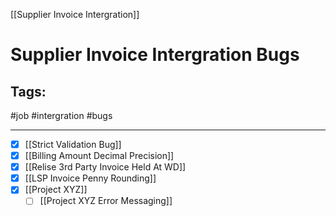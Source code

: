 [[Supplier Invoice Intergration]]

# Supplier Invoice Intergration Bugs

## Tags:
#job #intergration #bugs 

---

- [x] [[Strict Validation Bug]]
- [x] [[Billing Amount Decimal Precision]]
- [x] [[Relise 3rd Party Invoice Held At WD]]
- [x] [[LSP Invoice Penny Rounding]]
- [x] [[Project XYZ]]
	- [ ] [[Project XYZ Error Messaging]]